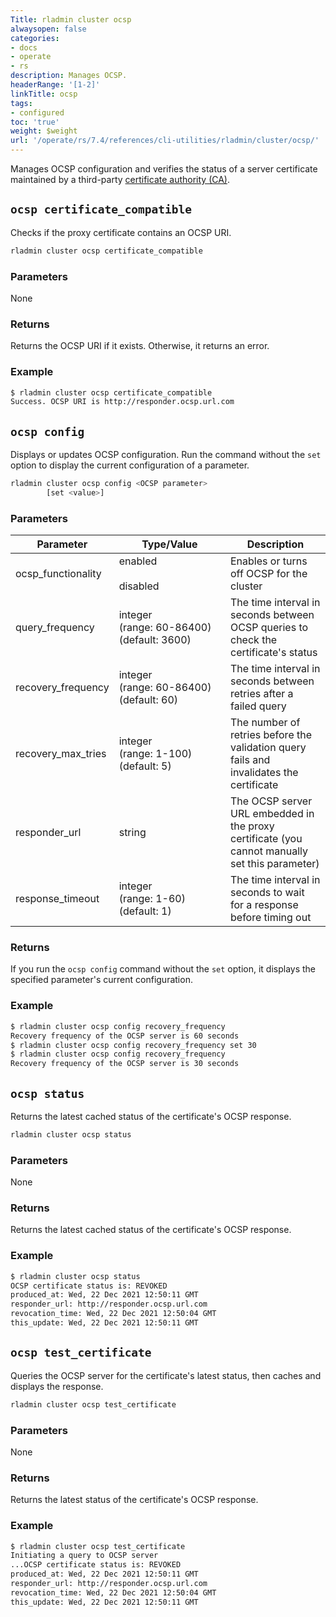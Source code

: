 ```yaml
---
Title: rladmin cluster ocsp
alwaysopen: false
categories:
- docs
- operate
- rs
description: Manages OCSP.
headerRange: '[1-2]'
linkTitle: ocsp
tags:
- configured
toc: 'true'
weight: $weight
url: '/operate/rs/7.4/references/cli-utilities/rladmin/cluster/ocsp/'
---
```


Manages OCSP configuration and verifies the status of a server certificate maintained by a third-party [certificate authority (CA)](https://en.wikipedia.org/wiki/Certificate_authority).

## `ocsp certificate_compatible`

Checks if the proxy certificate contains an OCSP URI.

```sh
rladmin cluster ocsp certificate_compatible
```

### Parameters

None

### Returns

Returns the OCSP URI if it exists. Otherwise, it returns an error.

### Example

```sh
$ rladmin cluster ocsp certificate_compatible
Success. OCSP URI is http://responder.ocsp.url.com
```

## `ocsp config`

Displays or updates OCSP configuration. Run the command without the `set` option to display the current configuration of a parameter.

```sh
rladmin cluster ocsp config <OCSP parameter>
        [set <value>]
```

### Parameters

| Parameter | Type/Value | Description |
|-----------|---------------|-------------|
| ocsp_functionality | enabled<br></br>disabled | Enables or turns off OCSP for the cluster |
| query_frequency | integer <nobr>(range: 60-86400)</nobr> <nobr>(default: 3600)</nobr> | The time interval in seconds between OCSP queries to check the certificate's status |
| recovery_frequency | integer <nobr>(range: 60-86400)</nobr> <nobr>(default: 60)</nobr> | The time interval in seconds between retries after a failed query |
| recovery_max_tries | integer <nobr>(range: 1-100)</nobr> <nobr>(default: 5)</nobr> | The number of retries before the validation query fails and invalidates the certificate |
| responder_url | string | The OCSP server URL embedded in the proxy certificate (you cannot manually set this parameter) |
| response_timeout | integer <nobr>(range: 1-60)</nobr> <nobr>(default: 1)</nobr> | The time interval in seconds to wait for a response before timing out |

### Returns

If you run the `ocsp config` command without the `set` option, it displays the specified parameter's current configuration.

### Example

```sh
$ rladmin cluster ocsp config recovery_frequency
Recovery frequency of the OCSP server is 60 seconds
$ rladmin cluster ocsp config recovery_frequency set 30
$ rladmin cluster ocsp config recovery_frequency
Recovery frequency of the OCSP server is 30 seconds
```

## `ocsp status`

Returns the latest cached status of the certificate's OCSP response.

```sh
rladmin cluster ocsp status
```
### Parameters

None

### Returns

Returns the latest cached status of the certificate's OCSP response.

### Example

```sh
$ rladmin cluster ocsp status
OCSP certificate status is: REVOKED
produced_at: Wed, 22 Dec 2021 12:50:11 GMT
responder_url: http://responder.ocsp.url.com
revocation_time: Wed, 22 Dec 2021 12:50:04 GMT
this_update: Wed, 22 Dec 2021 12:50:11 GMT
```

## `ocsp test_certificate`

Queries the OCSP server for the certificate's latest status, then caches and displays the response.

```sh
rladmin cluster ocsp test_certificate
```

### Parameters

None

### Returns

Returns the latest status of the certificate's OCSP response.

### Example

```sh
$ rladmin cluster ocsp test_certificate
Initiating a query to OCSP server
...OCSP certificate status is: REVOKED
produced_at: Wed, 22 Dec 2021 12:50:11 GMT
responder_url: http://responder.ocsp.url.com
revocation_time: Wed, 22 Dec 2021 12:50:04 GMT
this_update: Wed, 22 Dec 2021 12:50:11 GMT
```
